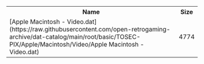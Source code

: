 <table>
<tr><th>Name</th><th>Size</th></tr>
<tr><td>
[Apple Macintosh - Video.dat](https://raw.githubusercontent.com/open-retrogaming-archive/dat-catalog/main/root/basic/TOSEC-PIX/Apple/Macintosh/Video/Apple Macintosh - Video.dat)
</td><td>4774</td></tr>
</table>
